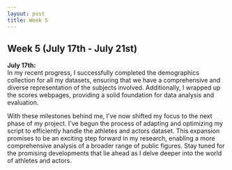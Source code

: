 ```yaml
---
layout: post
title: Week 5
---
```


## Week 5 (July 17th - July 21st)

**July 17th:**  
In my recent progress, I successfully completed the demographics collection for all my datasets, ensuring that we have a comprehensive and diverse representation of the subjects involved. Additionally, I wrapped up the scores webpages, providing a solid foundation for data analysis and evaluation.

With these milestones behind me, I've now shifted my focus to the next phase of my project. I've begun the process of adapting and optimizing my script to efficiently handle the athletes and actors dataset. This expansion promises to be an exciting step forward in my research, enabling a more comprehensive analysis of a broader range of public figures. Stay tuned for the promising developments that lie ahead as I delve deeper into the world of athletes and actors.
